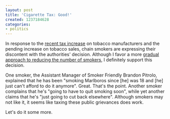 ```yaml
---
layout: post
title: 'Cigarette Tax: Good!'
created: 1237184628
categories:
- politics
---
```

In response to the [recent tax increase](http://www.msnbc.msn.com/id/29688402/) on tobacco manufacturers and the pending increase on tobacco sales, chain smokers are expressing their discontent with the authorities' decision. Although I favor a more [gradual approach to reducing the number of smokers](http://dailycow.org/node/310), I definitely support this decision.

One smoker, the Assistant Manager of Smoker Friendly Brandon Pitrolo, explained that he has been "smoking Marlboros since [he] was 18 and [he] just can't afford to do it anymore". Great. That's the point. Another smoker complains that he's "going to have to quit smoking soon", while yet another claims that he's "just going to cut back elsewhere". Although smokers may not like it, it seems like taxing these public grievances does work.

Let's do it some more.
